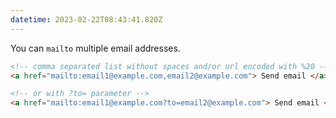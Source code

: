 ```yaml
---
datetime: 2023-02-22T08:43:41.820Z
---
```


You can `mailto` multiple email addresses.

```html
<!-- comma separated list without spaces and/or url encoded with %20 -->
<a href="mailto:email1@example.com,email2@example.com"> Send email </a>

<!-- or with ?to= parameter -->
<a href="mailto:email1@example.com?to=email2@example.com"> Send email </a>
```
